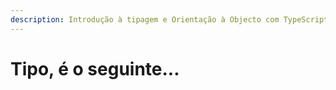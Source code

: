 ```yaml
---
description: Introdução à tipagem e Orientação à Objecto com TypeScript.
---
```


# Tipo, é o seguinte...

